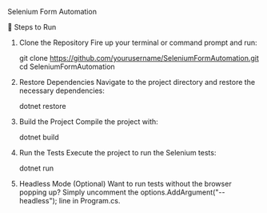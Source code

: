Selenium Form Automation

🚀 Steps to Run
1. Clone the Repository
Fire up your terminal or command prompt and run:

      git clone https://github.com/yourusername/SeleniumFormAutomation.git
      cd SeleniumFormAutomation

2. Restore Dependencies
Navigate to the project directory and restore the necessary dependencies:

      dotnet restore

3. Build the Project
Compile the project with:

      dotnet build

4. Run the Tests
Execute the project to run the Selenium tests:

      dotnet run
   
6. Headless Mode (Optional)
Want to run tests without the browser popping up? Simply uncomment the options.AddArgument("--headless"); line in Program.cs.

